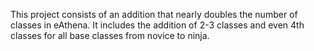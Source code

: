 This project consists of an addition that nearly doubles the number of classes in eAthena. It includes the addition of 2-3 classes and even 4th classes for all base classes from novice to ninja.
